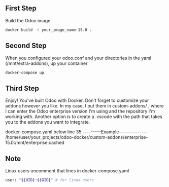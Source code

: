 ## First Step
Build the Odoo image
```sh
docker build -t your_image_name:15.0 . 
```
## Second Step
When you configured your odoo.conf and your directories in the yaml (/mnt/extra-addons), up your container

```sh
docker-compose up
```
## Third Step
Enjoy! You've built Odoo with Docker. Don't forget to customize your addons however you like. In my case, I put them in custom-addons/ , where I can enter the Odoo enterprise version I'm using and the repository I'm working with. Another option is to create a .vscode with the path that takes you to the addons you want to integrate.

docker-compose.yaml below line 35
---------Example--------------
/home/user/your_projects/odoo-docker/custom-addons/enterprise-15.0:/mnt/enterprise:cached 

## Note
Linux users uncomment that lines in docker-compose.yaml
```sh
user: "${UID}:${GID}" # for linux users
```